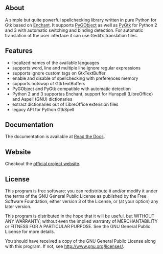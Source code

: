 ## About
A simple but quite powerful spellchecking library written in pure Python for Gtk based on [Enchant](http://www.abisource.com/projects/enchant/). It supports [PyGObject](https://live.gnome.org/PyGObject/) as well as [PyGtk](http://www.pygtk.org/) for Python 2 and 3 with automatic switching and binding detection. For automatic translation of the user interface it can use Gedit’s translation files.

## Features
* localized names of the available languages
* supports word, line and multiple line ignore regular expressions
* supports ignore custom tags on GtkTextBuffer
* enable and disable of spellchecking with preferences memory
* supports hotswap of GtkTextBuffers
* PyGObject and PyGtk compatible with automatic detection
* Python 2 and 3 supportas Enchant, support for Hunspell (LibreOffice) and Aspell (GNU) dictionaries
* extract dictionaries out of LibreOffice extension files
* legacy API for Python GtkSpell

## Documentation
The documentation is available at [Read the Docs](http://pygtkspellcheck.readthedocs.org/).

## Website
Checkout the [official project website](http://koehlma.github.com/projects/pygtkspellcheck.html).

## License
This program is free software: you can redistribute it and/or modify
it under the terms of the GNU General Public License as published by
the Free Software Foundation, either version 3 of the License, or
(at your option) any later version.

This program is distributed in the hope that it will be useful,
but WITHOUT ANY WARRANTY; without even the implied warranty of
MERCHANTABILITY or FITNESS FOR A PARTICULAR PURPOSE.  See the
GNU General Public License for more details.

You should have received a copy of the GNU General Public License
along with this program.  If not, see <http://www.gnu.org/licenses/>.
